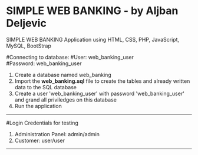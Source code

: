 # SIMPLE WEB BANKING - by Aljban Deljevic

SIMPLE WEB BANKING Application using HTML, CSS, PHP, JavaScript, MySQL, BootStrap

#Connecting to database:
#User: web_banking_user    
#Password: web_banking_user

1. Create a database named web_banking
2. Import the **web_banking.sql** file to create the tables and already written data to the SQL database
3. Create a user 'web_banking_user' with password 'web_banking_user' and grand all priviledges 
on this database
4. Run the application

-----------------------------------

#Login Credentials for testing
1. Administration Panel: admin/admin
2. Customer: user/user

------------------------------------

